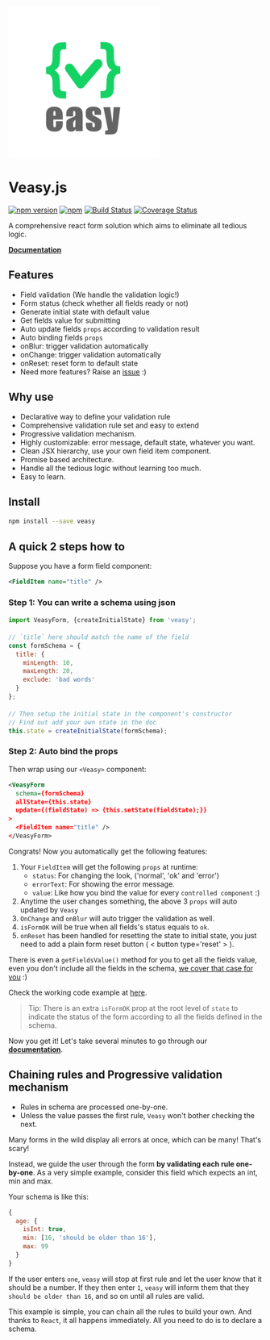![Veasy.js](https://github.com/Albert-Gao/veasy/raw/master/docs/_media/logo.png)

# Veasy.js

[![npm version](https://badge.fury.io/js/veasy.svg)](https://badge.fury.io/js/veasy)
[![npm](https://img.shields.io/npm/l/express.svg)](https://www.npmjs.com/package/veasy)
[![Build Status](https://travis-ci.org/Albert-Gao/veasy.svg?branch=master)](https://travis-ci.org/Albert-Gao/veasy)
[![Coverage Status](https://coveralls.io/repos/github/Albert-Gao/veasy/badge.svg)](https://coveralls.io/github/Albert-Gao/veasy)

A comprehensive react form solution which aims to eliminate all tedious logic.

**[Documentation](https://albert-gao.github.io/veasy/)**

## Features

- Field validation (We handle the validation logic!)
- Form status (check whether all fields ready or not)
- Generate initial state with default value
- Get fields value for submitting
- Auto update fields `props` according to validation result
- Auto binding fields `props`
- onBlur: trigger validation automatically
- onChange: trigger validation automatically
- onReset: reset form to default state
- Need more features? Raise an [issue](https://github.com/Albert-Gao/veasy) :)

## Why use

- Declarative way to define your validation rule
- Comprehensive validation rule set and easy to extend
- Progressive validation mechanism.
- Highly customizable: error message, default state, whatever you want.
- Clean JSX hierarchy, use your own field item component.
- Promise based architecture.
- Handle all the tedious logic without learning too much.
- Easy to learn.

## Install

```bash
npm install --save veasy
```

## A quick 2 steps how to

Suppose you have a form field component:

```xml
<FieldItem name="title" />
```

### Step 1: You can write a schema using json

```javascript
import VeasyForm, {createInitialState} from 'veasy';

// `title` here should match the name of the field
const formSchema = {
  title: {
    minLength: 10,
    maxLength: 20,
    exclude: 'bad words'
  }
};

// Then setup the initial state in the component's constructor
// Find out add your own state in the doc
this.state = createInitialState(formSchema);
```

### Step 2: Auto bind the props

Then wrap using our `<Veasy>` component:

```xml
<VeasyForm
  schema={formSchema}
  allState={this.state}
  update={(fieldState) => {this.setState(fieldState);}}
>
  <FieldItem name="title" />
</VeasyForm>
```

Congrats! Now you automatically get the following features:

1. Your `FieldItem` will get the following `props` at runtime:
    - `status`: For changing the look, ('normal', 'ok' and 'error')
    - `errorText`: For showing the error message.
    - `value`: Like how you bind the value for every `controlled component` :)
1. Anytime the user changes something, the above 3 `props` will auto updated by `Veasy`
1. `OnChange` and `onBlur` will auto trigger the validation as well.
1. `isFormOK` will be true when all fields's status equals to `ok`.
1. `onReset` has been handled for resetting the state to initial state, you just need to add a plain form reset button ( < button type='reset' > ).

There is even a `getFieldsValue()` method for you to get all the fields value, even you don't include all the fields in the schema, [we cover that case for you](https://albert-gao.github.io/veasy/#/collect-values) :)

Check the working code example at [here](https://github.com/Albert-Gao/veasy/tree/master/example).

> Tip: There is an extra `isFormOK` prop at the root level of `state` to indicate the status of the form according to all the fields defined in the schema.

Now you get it! Let's take several minutes to go through our **[documentation](https://albert-gao.github.io/veasy/)**.

## Chaining rules and Progressive validation mechanism

- Rules in schema are processed one-by-one.
- Unless the value passes the first rule, `Veasy` won't bother checking the next.

Many forms in the wild display all errors at once, which can be many! That's scary!

Instead, we guide the user through the form **by validating each rule one-by-one**. As a very simple example, consider this field which expects an int, min and max.

Your schema is like this:

```javascript
{
  age: {
    isInt: true,
    min: [16, 'should be older than 16'],
    max: 99
  }
}
```

If the user enters `one`, `veasy` will stop at first rule and let the user know that it should be a number. If they then enter `1`, `veasy` will inform them that they `should be older than 16`, and so on until all rules are valid.

This example is simple, you can chain all the rules to build your own. And thanks to `React`, it all happens immediately. All you need to do is to declare a schema.
